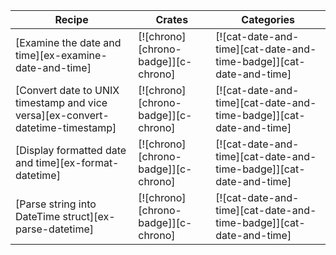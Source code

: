 | Recipe | Crates | Categories |
|--------|--------|------------|
| [Examine the date and time][ex-examine-date-and-time] | [![chrono][chrono-badge]][c-chrono] | [![cat-date-and-time][cat-date-and-time-badge]][cat-date-and-time] |
| [Convert date to UNIX timestamp and vice versa][ex-convert-datetime-timestamp] | [![chrono][chrono-badge]][c-chrono] | [![cat-date-and-time][cat-date-and-time-badge]][cat-date-and-time] |
| [Display formatted date and time][ex-format-datetime] | [![chrono][chrono-badge]][c-chrono] | [![cat-date-and-time][cat-date-and-time-badge]][cat-date-and-time] |
| [Parse string into DateTime struct][ex-parse-datetime] | [![chrono][chrono-badge]][c-chrono] | [![cat-date-and-time][cat-date-and-time-badge]][cat-date-and-time] |
